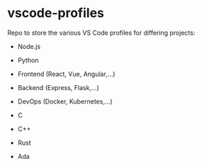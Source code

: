 # vscode-profiles

Repo to store the various VS Code profiles for differing projects:

- Node.js
- Python

- Frontend (React, Vue, Angular,...)
- Backend (Express, Flask,...)
- DevOps (Docker, Kubernetes,...)

- C
- C++
- Rust
- Ada
